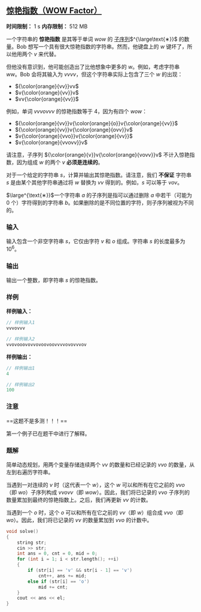 ## [惊艳指数（WOW Factor）](https://codeforces.com/contest/1178/problem/B)

**时间限制：** 1 s
**内存限制：** 512 MB



一个字符串的 **惊艳指数** 是其等于单词 $wow$ 的 <u>子序列</u>$^{\large\text{∗}}$ 的数量。Bob 想写一个具有很大惊艳指数的字符串。然而，他键盘上的 $w$ 键坏了，所以他用两个 $v$ 来代替。

但他没有意识到，他可能创造出了比他想象中更多的 $w$。例如，考虑字符串 $ww$。Bob 会将其输入为 $vvvv$，但这个字符串实际上包含了三个 $w$ 的出现：

* ${\color{orange}{vv}}vv$
* $v{\color{orange}{vv}}v$
* $vv{\color{orange}{vv}}$

例如，单词 $vvvovvv$ 的惊艳指数等于 4，因为有四个 $wow$：

* ${\color{orange}{vv}}v{\color{orange}{o}}v{\color{orange}{vv}}$
* ${\color{orange}{vv}}v{\color{orange}{ovv}}v$
* $v{\color{orange}{vvo}}v{\color{orange}{vv}}$
* $v{\color{orange}{vvovv}}v$

请注意，子序列 ${\color{orange}{v}}v{\color{orange}{vovv}}v$ 不计入惊艳指数，因为组成 $w$ 的两个 $v$ **必须是连续的**。

对于一个给定的字符串 $s$，计算并输出其惊艳指数。请注意，我们 **不保证** 字符串 $s$ 是由某个其他字符串通过将 $w$ 替换为 $vv$ 得到的。例如，$s$ 可以等于 $vov$。



$\large^{\text{∗}}$一个字符串 $a$ 的子序列是指可以通过删除 $a$ 中若干（可能为 $0$ 个）字符得到的字符串 $b$。如果删除的是不同位置的字符，则子序列被视为不同的。







### 输入

输入包含一个非空字符串 $s$，它仅由字符 $v$ 和 $o$ 组成。字符串 $s$ 的长度最多为 $10^6$。





### 输出

输出一个整数，即字符串 $s$ 的惊艳指数。





### 样例

**样例输入：**

```cpp
// 样例输入1
vvvovvv

// 样例输入2
vvovooovovvovoovoovvvvovovvvov
```



**样例输出：**

```cpp
// 样例输出1
4

// 样例输出2
100
```





### 注意

==这题不是多测！！！==
  
第一个例子已在题干中进行了解释。





### 题解

简单动态规划，用两个变量存储连续两个 $vv$ 的数量和已经记录的 $vvo$ 的数量，从左到右遍历字符串。

当遇到一对连续的 $v$ 时（这代表一个 $w$），这个 $w$ 可以和所有在它之前的 $vvo$（即 $wo$）子序列构成 $vvovv$（即 $wow$）。因此，我们将已记录的 $vvo$ 子序列的数量累加到最终的惊艳指数上。之后，我们再更新 $vv$ 的计数。

当遇到一个 $o$ 时，这个 $o$ 可以和所有在它之前的 $vv$（即 $w$）组合成 $vvo$（即 $wo$）。因此，我们将已记录的 $vv$ 的数量累加到 $vvo$ 的计数中。



```cpp
void solve()
{
    string str;
    cin >> str;
    int ans = 0, cnt = 0, mid = 0;
    for (int i = 1; i < str.length(); ++i)
    {
        if (str[i] == 'v' && str[i - 1] == 'v')
            cnt++, ans += mid;
        else if (str[i] == 'o')
            mid += cnt;
    }
    cout << ans << el;
}
```